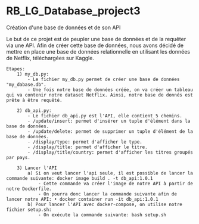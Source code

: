 # RB_LG_Database_project3
Création d'une base de données et de son API

Le but de ce projet est de peupler une base de données et de la requêter via une API. Afin de créer cette base de données, nous avons décidé de mettre en place une base de données relationnelle en utilisant les données de Netflix, téléchargées sur Kaggle.

    Etapes:
        1) my_db.py:
            - Le fichier my_db.py permet de créer une base de données "my_dabase.db".
            - Une fois notre base de données créée, on va créer un tableau qui va contenir notre dataset Netflix. Ainsi, notre base de donnés est prête à être requêté.

        2) db_api.py:
            - Le fichier db_api.py est l'API, elle contient 5 chemins.
            - /update/insert: permet d'insérer un tuple d'élément dans la base de données.
            - /update/delete: permet de supprimer un tuple d'élément de la base de données.
            - /display/type: permet d'afficher le type.
            - /display/title: permet d'afficher le titre.
            - /display/title/country: permet d'afficher les titres groupés par pays.

        3) Lancer l'API
            a) Si on veut lancer l'api seule, il est possible de lancer la commande suivante: docker image build . -t db_api:1.0.1
                - Cette commande va créer l'image de notre API à partir de notre Dockerfile.
                - On pourra donc lancer la commande suivante afin de lancer notre API: • docker container run -it db_api:1.0.1
            b) Pour lancer l'API avec docker-compose, on utilise notre fichier setup.sh:
                - On exécute la commande suivante: bash setup.sh

